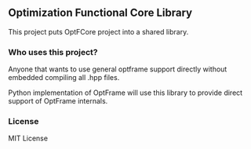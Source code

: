 ## Optimization Functional Core Library

This project puts OptFCore project into a shared library.

### Who uses this project?

Anyone that wants to use general optframe support directly without embedded compiling all .hpp files.

Python implementation of OptFrame will use this library to provide direct support of OptFrame internals.

### License

MIT License